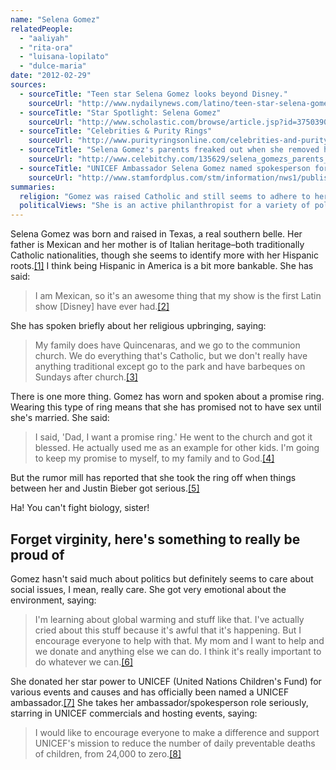 ```yaml
---
name: "Selena Gomez"
relatedPeople:
  - "aaliyah"
  - "rita-ora"
  - "luisana-lopilato"
  - "dulce-maria"
date: "2012-02-29"
sources:
  - sourceTitle: "Teen star Selena Gomez looks beyond Disney."
    sourceUrl: "http://www.nydailynews.com/latino/teen-star-selena-gomez-disney-article-1.287531"
  - sourceTitle: "Star Spotlight: Selena Gomez"
    sourceUrl: "http://www.scholastic.com/browse/article.jsp?id=3750390"
  - sourceTitle: "Celebrities & Purity Rings"
    sourceUrl: "http://www.purityringsonline.com/celebrities-and-purity-rings"
  - sourceTitle: "Selena Gomez's parents freaked out when she removed her purity ring"
    sourceUrl: "http://www.celebitchy.com/135629/selena_gomezs_parents_freaked_out_when_she_removed_her_purity_ring/"
  - sourceTitle: "UNICEF Ambassador Selena Gomez named spokesperson for Trick-or-Treat for UNICEF campaign"
    sourceUrl: "http://www.stamfordplus.com/stm/information/nws1/publish/News_1/UNICEF-Ambassador-Selena-Gomez-named-spokesperson-for-Trick-or-Treat-for-UNICEF-campaign6260.shtml"
summaries:
  religion: "Gomez was raised Catholic and still seems to adhere to her faith."
  politicalViews: "She is an active philanthropist for a variety of political causes, but is too young to have voted in a national election and hasn't claimed either side of the fence."
---
```


Selena Gomez was born and raised in Texas, a real southern belle. Her father is Mexican and her mother is of Italian heritage–both traditionally Catholic nationalities, though she seems to identify more with her Hispanic roots.<a class="source-citation" href="#http%3A%2F%2Fwww.nydailynews.com%2Flatino%2Fteen-star-selena-gomez-disney-article-1.287531" title="Teen star Selena Gomez looks beyond Disney.">[1]</a> I think being Hispanic in America is a bit more bankable. She has said:

>I am Mexican, so it's an awesome thing that my show is the first Latin show [Disney] have ever had.<a class="source-citation" href="#http%3A%2F%2Fwww.nydailynews.com%2Flatino%2Fteen-star-selena-gomez-disney-article-1.287531" title="Teen star Selena Gomez looks beyond Disney.">[2]</a>

She has spoken briefly about her religious upbringing, saying:

>My family does have Quincenaras, and we go to the communion church. We do everything that's Catholic, but we don't really have anything traditional except go to the park and have barbeques on Sundays after church.<a class="source-citation" href="#http%3A%2F%2Fwww.scholastic.com%2Fbrowse%2Farticle.jsp%3Fid%3D3750390" title="Star Spotlight: Selena Gomez">[3]</a>

There is one more thing. Gomez has worn and spoken about a promise ring. Wearing this type of ring means that she has promised not to have sex until she's married. She said:

>I said, 'Dad, I want a promise ring.' He went to the church and got it blessed. He actually used me as an example for other kids. I'm going to keep my promise to myself, to my family and to God.<a class="source-citation" href="#http%3A%2F%2Fwww.purityringsonline.com%2Fcelebrities-and-purity-rings" title="Celebrities &amp; Purity Rings">[4]</a>

But the rumor mill has reported that she took the ring off when things between her and Justin Bieber got serious.<a class="source-citation" href="#http%3A%2F%2Fwww.celebitchy.com%2F135629%2Fselena_gomezs_parents_freaked_out_when_she_removed_her_purity_ring%2F" title="Selena Gomez&apos;s parents freaked out when she removed her purity ring">[5]</a>

Ha! You can't fight biology, sister!


## Forget virginity, here's something to really be proud of

Gomez hasn't said much about politics but definitely seems to care about social issues, I mean, really care. She got very emotional about the environment, saying:

>I'm learning about global warming and stuff like that. I've actually cried about this stuff because it's awful that it's happening. But I encourage everyone to help with that. My mom and I want to help and we donate and anything else we can do. I think it's really important to do whatever we can.<a class="source-citation" href="#http%3A%2F%2Fwww.scholastic.com%2Fbrowse%2Farticle.jsp%3Fid%3D3750390" title="Star Spotlight: Selena Gomez">[6]</a>

She donated her star power to UNICEF (United Nations Children's Fund) for various events and causes and has officially been named a UNICEF ambassador.<a class="source-citation" href="#http%3A%2F%2Fwww.stamfordplus.com%2Fstm%2Finformation%2Fnws1%2Fpublish%2FNews_1%2FUNICEF-Ambassador-Selena-Gomez-named-spokesperson-for-Trick-or-Treat-for-UNICEF-campaign6260.shtml" title="UNICEF Ambassador Selena Gomez named spokesperson for Trick-or-Treat for UNICEF campaign">[7]</a> She takes her ambassador/spokesperson role seriously, starring in UNICEF commercials and hosting events, saying:

>I would like to encourage everyone to make a difference and support UNICEF's mission to reduce the number of daily preventable deaths of children, from 24,000 to zero.<a class="source-citation" href="#http%3A%2F%2Fwww.stamfordplus.com%2Fstm%2Finformation%2Fnws1%2Fpublish%2FNews_1%2FUNICEF-Ambassador-Selena-Gomez-named-spokesperson-for-Trick-or-Treat-for-UNICEF-campaign6260.shtml" title="UNICEF Ambassador Selena Gomez named spokesperson for Trick-or-Treat for UNICEF campaign">[8]</a>